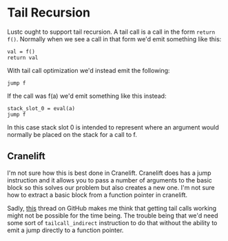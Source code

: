 # Tail Recursion

Lustc ought to support tail recursion. A tail call is a call in the
form `return f()`. Normally when we see a call in that form we'd emit
something like this:

```
val = f()
return val
```

With tail call optimization we'd instead emit the following:

```
jump f
```

If the call was f(a) we'd emit something like this instead:

```
stack_slot_0 = eval(a)
jump f
```

In this case stack slot 0 is intended to represent where an argument
would normally be placed on the stack for a call to f.

## Cranelift

I'm not sure how this is best done in Cranelift. Cranelift does has a
jump instruction and it allows you to pass a number of arguments to
the basic block so this solves our problem but also creates a new
one. I'm not sure how to extract a basic block from a function
pointer in cranelift.

Sadly,
[this](https://github.com/bytecodealliance/wasmtime/issues/1065#issuecomment-518677459)
thread on GitHub makes me think that getting tail calls working might
not be possible for the time being. The trouble being that we'd need
some sort of `tailcall_indirect` instruction to do that without the
ability to emit a jump directly to a function pointer.
